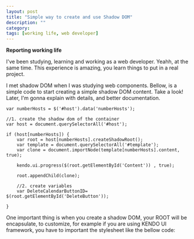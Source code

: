 ```yaml
---
layout: post
title: "Simple way to create and use Shadow DOM"
description: ""
category: 
tags: [working life, web developer]
---
```


**Reporting working life**

I've been studying, learning and working as a web developer. Yeahh, at the same time. This experience is amazing, you learn things to put in a real project. 

I met shadow DOM when I was studying web components. Bellow, is a simple code to start creating a simple shadow DOM content. Take a look! Later, I'm gonna explain with details, and better documentation.

    var numberHosts = $('#host').data('numberHosts');
    
    //1. create the shadow dom of the container
    var host = document.querySelectorAll('#host');

    if (host[numberHosts]) {
        var root = host[numberHosts].createShadowRoot();               
        var template = document.querySelectorAll('#template');
        var clone = document.importNode(template[numberHosts].content, true);
    
        kendo.ui.progress($(root.getElementById('Content')) , true);
    
        root.appendChild(clone);
    
        //2. create variables
        var DeleteCalendarButtonID= $(root.getElementById('DeleteButton'));  

    }
    

One important thing is when you create a shadow DOM, your ROOT will be encapsulate, to customize, for example if you are using KENDO UI framework, you have to important the stylesheet like the bellow code:

<style>

    /* to use external style sheets inside shadow dom */
    @import url('<%= Page.ResolveUrl("~/Content/kendo/kendo.common.min.css") %>');  
    @import url('<%= Page.ResolveUrl("~/Content/kendo/kendo.uniform.min.css") %>'); 
    @import url('<%= Page.ResolveUrl("~/XXXX/css/XXXX.kendo.css") %>'); 
    @import url('<%= Page.ResolveUrl("~/XXXX/css/Validation.css") %>');  
       
      .Content {
            width: 770px;
        }
</style        
    
** References and fonts: **   
[W3 Shadow DOM](https://www.w3.org/TR/shadow-dom/)
[HTML5 Rocks](http://www.html5rocks.com/en/tutorials/webcomponents/shadowdom/)

Merci! :)